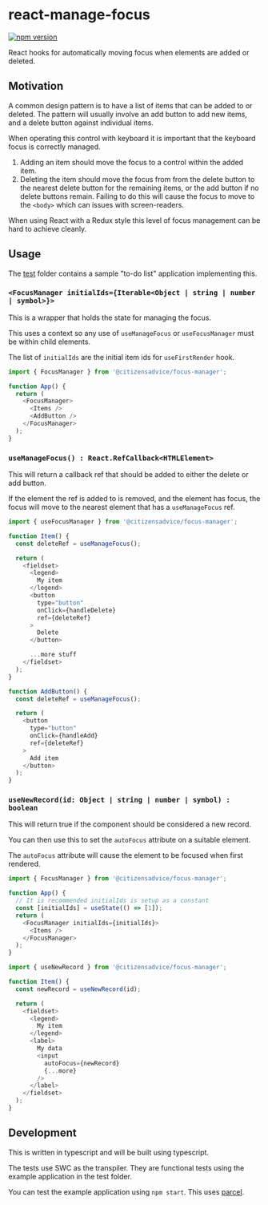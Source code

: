 # react-manage-focus

[![npm version](https://badge.fury.io/js/@citizensadvice%2Freact-manage-focus.svg)](https://badge.fury.io/js/@citizensadvice%2Freact-manage-focus)

React hooks for automatically moving focus when elements are added or deleted.

## Motivation

A common design pattern is to have a list of items that can be added to or deleted.
The pattern will usually involve an add button to add new items, and a delete button
against individual items.

When operating this control with keyboard it is important that the keyboard focus
is correctly managed.

1. Adding an item should move the focus to a control within the added item. 
2. Deleting the item should move the focus from from the delete button to the nearest
   delete button for the remaining items, or the add button if no delete buttons remain.
   Failing to do this will cause the focus to move to the `<body>` which can issues with screen-readers.

When using React with a Redux style this level of focus management can be hard to achieve cleanly.

## Usage

The [test](/test) folder contains a sample "to-do list" application implementing this.

### `<FocusManager initialIds={Iterable<Object | string | number | symbol>}>`

This is a wrapper that holds the state for managing the focus.

This uses a context so any use of `useManageFocus` or `useFocusManager` must be within child elements.

The list of `initialIds` are the initial item ids for `useFirstRender` hook.

```js
import { FocusManager } from '@citizensadvice/focus-manager';

function App() {
  return (
    <FocusManager>
      <Items />
      <AddButton />
    </FocusManager>
  );
}
```

### `useManageFocus() : React.RefCallback<HTMLElement>`

This will return a callback ref that should be added to either the delete or add button.

If the element the ref is added to is removed, and the element has focus, the focus will move
to the nearest element that has a `useManageFocus` ref.

```js
import { useFocusManager } from '@citizensadvice/focus-manager';

function Item() {
  const deleteRef = useManageFocus();

  return (
    <fieldset>
      <legend>
        My item
      </legend>
      <button
        type="button"
        onClick={handleDelete}
        ref={deleteRef}
      >
        Delete
      </button>

      ...more stuff
    </fieldset>
  );
}
```

```js
function AddButton() {
  const deleteRef = useManageFocus();

  return (
    <button
      type="button"
      onClick={handleAdd}
      ref={deleteRef}
    >
      Add item
    </button>
  );
}
```

### `useNewRecord(id: Object | string | number | symbol) : boolean`

This will return true if the component should be considered a new record.

You can then use this to set the `autoFocus` attribute on a suitable element.

The `autoFocus` attribute will cause the element to be focused when first rendered.

```js
import { FocusManager } from '@citizensadvice/focus-manager';

function App() {
  // It is recommended initialIds is setup as a constant
  const [initialIds] = useState(() => [1]);
  return (
    <FocusManager initialIds={initialIds}>
      <Items />
    </FocusManager>
  );
}
```

```js
import { useNewRecord } from '@citizensadvice/focus-manager';

function Item() {
  const newRecord = useNewRecord(id);

  return (
    <fieldset>
      <legend>
        My item
      </legend>
      <label>
        My data
        <input
          autoFocus={newRecord}
          {...more}
        />
      </label>
    </fieldset>
  );
}
```

## Development

This is written in typescript and will be built using typescript.

The tests use SWC as the transpiler.  They are functional tests using the example application in the test folder.

You can test the example application using `npm start`.  This uses [parcel](parceljs.org/).
